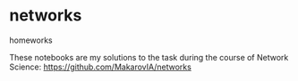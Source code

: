# networks
homeworks

These notebooks are my solutions to the task during the course of Network Science: https://github.com/MakarovIA/networks
